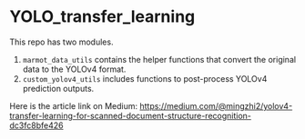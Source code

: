 # YOLO_transfer_learning

This repo has two modules. 
1. `marmot_data_utils` contains the helper functions that convert the original data to the YOLOv4 format.
2. `custom_yolov4_utils` includes functions to post-process YOLOv4 prediction outputs. 

Here is the article link on Medium: https://medium.com/@mingzhi2/yolov4-transfer-learning-for-scanned-document-structure-recognition-dc3fc8bfe426
